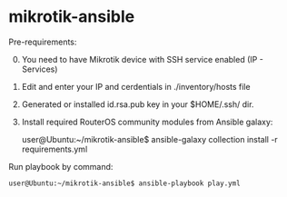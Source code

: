 # mikrotik-ansible

Pre-requirements:

0) You need to have Mikrotik device with SSH service enabled (IP - Services)
 
1) Edit and enter your IP and cerdentials in ./inventory/hosts file

3) Generated or installed id.rsa.pub key in your $HOME/.ssh/ dir.

4) Install required RouterOS community modules from Ansible galaxy:

	user@Ubuntu:~/mikrotik-ansible$ ansible-galaxy collection install -r requirements.yml
	
	
Run playbook by command:
	
	user@Ubuntu:~/mikrotik-ansible$ ansible-playbook play.yml